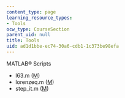 ```yaml
---
content_type: page
learning_resource_types:
- Tools
ocw_type: CourseSection
parent_uid: null
title: Tools
uid: ad1d1bbe-ec74-30a6-cdb1-1c373be98efa
---
```


MATLAB® Scripts

*   l63.m ([M](/courses/earth-atmospheric-and-planetary-sciences/12-800-fluid-dynamics-of-the-atmosphere-and-ocean-fall-2004/tools/l63.m))
*   lorenzeq.m ([M](/courses/earth-atmospheric-and-planetary-sciences/12-800-fluid-dynamics-of-the-atmosphere-and-ocean-fall-2004/tools/lorenzeq.m))
*   step\_it.m ([M](/courses/earth-atmospheric-and-planetary-sciences/12-800-fluid-dynamics-of-the-atmosphere-and-ocean-fall-2004/tools/step_it.m))